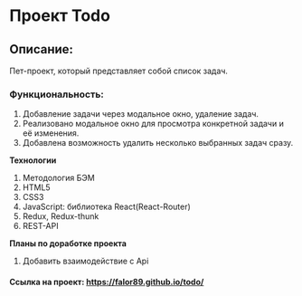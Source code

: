# Проект Todo

## Описание:
Пет-проект, который представляет собой список задач.

### Функциональность:
1. Добавление задачи через модальное окно, удаление задач.
2. Реализовано модальное окно для просмотра конкретной задачи и её изменения.
3. Добавлена возможность удалить несколько выбранных задач сразу.

**Технологии** 
1. Методология БЭМ
2. HTML5
3. CSS3
4. JavaScript: библиотека React(React-Router)
5. Redux, Redux-thunk
6. REST-API

**Планы по доработке проекта** 
1. Добавить взаимодействие с Api


#### Ссылка на проект: https://falor89.github.io/todo/
